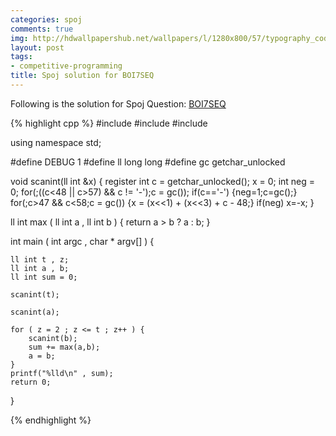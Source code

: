 ```yaml
---
categories: spoj
comments: true
img: http://hdwallpapershub.net/wallpapers/l/1280x800/57/typography_code_javascript_black_background_programmer_syntax_1280x800_56614.jpg
layout: post
tags:
- competitive-programming
title: Spoj solution for BOI7SEQ
---
```


Following is the solution for Spoj Question: [BOI7SEQ](http://www.spoj.com/problems/BOI7SEQ/)

{% highlight cpp %}
#include <iostream>
#include <cstdio>
#include <cstdlib>

using namespace std;

#define DEBUG 1
#define ll long long
#define gc getchar_unlocked

void scanint(ll int &x)
{
    register int c = getchar_unlocked();
    x = 0;
    int neg = 0;
    for(;((c<48 || c>57) && c != '-');c = gc());
    if(c=='-') {neg=1;c=gc();}
    for(;c>47 && c<58;c = gc()) {x = (x<<1) + (x<<3) + c - 48;}
    if(neg) x=-x;
}

ll int max ( ll int a , ll int b ) {
	return a > b ? a : b;
}

int main ( int argc , char * argv[] ) {

	ll int t , z;
	ll int a , b;
	ll int sum = 0;

	scanint(t);

	scanint(a);

	for ( z = 2 ; z <= t ; z++ ) {
		scanint(b);
		sum += max(a,b);
		a = b;
	}
	printf("%lld\n" , sum);
	return 0;
}

{% endhighlight %}